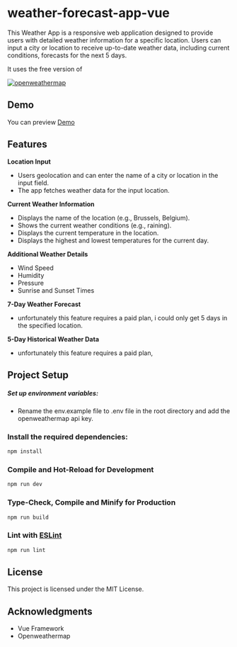 # weather-forecast-app-vue

This Weather App is a responsive web application designed to provide users with detailed weather information for a specific location. Users can input a city or location to receive up-to-date weather data, including current conditions, forecasts for the next 5 days.

It uses the free version of

[![openweathermap](https://img.shields.io/badge/openweathermap-E97627?style=for-the-badge&logo=openweathermap&logoColor=white)](https://openweathermap.org/api)

## Demo

You can preview [Demo](https://vuewx.netlify.app/)

## Features

**Location Input**
* Users geolocation and can enter the name of a city or location in the input field.
* The app fetches weather data for the input location.

**Current Weather Information**
* Displays the name of the location (e.g., Brussels, Belgium).
* Shows the current weather conditions (e.g., raining).
* Displays the current temperature in the location.
* Displays the highest and lowest temperatures for the current day.

**Additional Weather Details**
* Wind Speed
* Humidity
* Pressure
* Sunrise and Sunset Times

**7-Day Weather Forecast**
- unfortunately this feature requires a paid plan, i could only get 5 days in the specified location.

**5-Day Historical Weather Data**
- unfortunately this feature requires a paid plan,



## Project Setup

##### Set up environment variables:
- Rename the env.example file to .env file in the root directory and add the openweathermap api key.


### Install the required dependencies:
 
```sh
npm install
```

### Compile and Hot-Reload for Development

```sh
npm run dev
```

### Type-Check, Compile and Minify for Production

```sh
npm run build
```

### Lint with [ESLint](https://eslint.org/)

```sh
npm run lint
```

## License

This project is licensed under the MIT License.

## Acknowledgments

- Vue Framework
- Openweathermap

